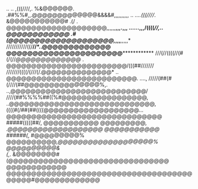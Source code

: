

 ..   ..  ,(((////,.      %&@@@@@@.  .##%%#,,.@@@@@@@@@@@@@&&&&#,,*,,,****,,,,,*
  ..  ....*(((////*.  &@@@@@@@@@@@#  .(/  .  @@@@@@@@@@@@@@@@@@@@,,,,,,**,,,.,,,
 ......,,,/((((*//,.. @@@@@@@@@@@@   .#     (@@@@@@@@@@@@@@@@@@@@,*,,,***,,*,,,*
///////////((/**//*..@@@@@@@@@@@@@          @@@@@@@@@@@@@@@@@@@@@@**************
///(//((((//(#(/(//*@@@@@@@@@@@@@*  .      @@@@@@@@@@@@@@@@@@@@@@@@/(((##///////
///////((((/(///(/.@@@@@@@@@@@@@@*    ..  @@@@@@@@@@@@@@@@@@@@@@@@@@.      ....,
/////(##(#(////(##@@@@@@@@@@@@@@@%,.   ..,@@@@@@@@@@@@@@@@@@@@@@@@@@@/          
////(##%%%%##((%#@@@@@@@@@@@@@@@@@,    ..@@@@@@@@@@@@@@@@@@@@@@@@@@@@@,         
((((#(/##(##((((@@@@@@@@@@@@@@@@@@@...  @@@@@@@@@@@@@@@@@@@@@@@@@@@@@@@         
#####(((((##/, @@@@@@@@@@@ @@@@@@@@@*, .@@@@@@@@@@@@@@@@@@@  @@@@@@@@@@@        
######(*,     #@@@@@@@@@%  @@@@@@@@@@,*@@@@@@@@@@@@@@@@@@@%   @@@@@@@@@@&       
(*,.           &@@@@@@@@# (@@@@@@@@@@@@@@@@@@@@@@@@@@@@@@@@  @@@@@@@@@@@@       
                @@@@@@@@@@@@@@@@@@@@@@@@@@@@@@@@@@@@@@@@@@#@@@@@@@@@@@@@        
